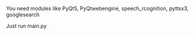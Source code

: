 You need modules like PyQt5, PyQtwebengine, speech_rcognition, pyttsx3, googlesearch

Just run main.py 
